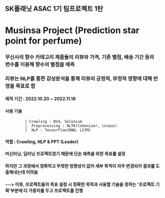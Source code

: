 ## SK플래닛 ASAC 1기 팀프로젝트 1탄

# Musinsa Project (Prediction star point for perfume)
### 무신사의 향수 카테고리 제품들의 리뷰와 가격, 기존 별점, 배송 기간 등의 변수를 이용해 향수의 별점을 예측
### 리뷰는 NLP를 통한 감성분석을 통해 리뷰의 긍정적, 부정적 영향에 대해 반영을 목표로 함
#### 제작 기간 : 2022.10.20 ~ 2022.11.18
#### 사용 기술 
             | Crawling : BS4, Selenium 
             |  Preprocessing : NLTK(tokenizer, corpus)
             |  NLP : Tensorflow(RNN, LSTM)
#### 역할 : Crawling, NLP & PPT (Leader)
#### 머신러닝, 딥러닝 프로젝트였기 때문에 단순 예측을 위한 목표를 설정
#### 하지만 그 과정에서 정확하고 뚜렷한 방향성이 없어 세부 목적이 자주 변경되어 결과를 도출해내는데 어려움
#### ---> 이후, 프로젝트들의 목표 설정 시 정확한 목적과 사용할 기술을 정하는 '프로젝트 기획'부분에 더 가중치를 두고 프로젝트를 진행

